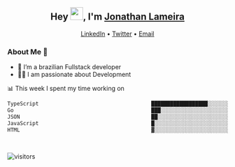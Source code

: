 <h2 align="center">Hey <img src="https://github.com/TheDudeThatCode/TheDudeThatCode/blob/master/Assets/Hi.gif" width="29">, I'm <a href="https://www.linkedin.com/in/jonathanlameira/">Jonathan Lameira</a></h2>
<p align="center">
  <a href="https://www.linkedin.com/in/jonathanlameira/">LinkedIn</a> •
  <a href="https://twitter.com/jlameira">Twitter</a> •
  <a href="mailto:jlameira@gmail.com">Email</a>
</p>

### About Me 🚀
- 🌱  I’m a brazilian Fullstack developer</br>
- 👨‍💻  I am passionate about Development</br>

<!-- ![Jonathan Lameira github stats](https://github-readme-stats.vercel.app/api?username=jlameirameli&show_icons=true&hide_border=true)&nbsp;&nbsp; -->

📊 This week I spent my time working on
<!--START_SECTION:waka-->

```txt
TypeScript                                    ██████████████████░░░░░░░   71.67 %
Go                                            ███░░░░░░░░░░░░░░░░░░░░░░   11.88 %
JSON                                          ██░░░░░░░░░░░░░░░░░░░░░░░   08.09 %
JavaScript                                    █░░░░░░░░░░░░░░░░░░░░░░░░   04.05 %
HTML                                          ▓░░░░░░░░░░░░░░░░░░░░░░░░   02.32 %
```

<!--END_SECTION:waka-->

<br />

![visitors](https://visitor-badge.laobi.icu/badge?page_id=jlameira.jlameira)
